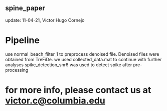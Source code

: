 ## spine_paper
update: 11-04-21, Victor Hugo Cornejo

# Pipeline
use normal_beach_filter_1 to preprocess denoised file. Denoised files were obtained from TreFiDe. 
we used collected_data.mat to continue with further analyses
spike_detection_snr6 was used to detect spike after pre-processing

# for more info, please contact us at victor.c@columbia.edu
